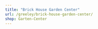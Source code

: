 ```yaml
---
title: "Brick House Garden Center"
url: /greeley/brick-house-garden-center/
shop: Garten-Center
---
```


